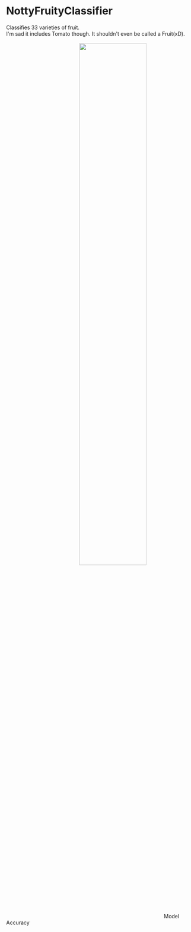# NottyFruityClassifier
Classifies 33 varieties of fruit. </br> I'm sad it includes Tomato though. It shouldn't even be called a Fruit(xD).
</br>
</br>
&nbsp; &nbsp; &nbsp; &nbsp; &nbsp; &nbsp; &nbsp; &nbsp; &nbsp; &nbsp; &nbsp; &nbsp; &nbsp; &nbsp; &nbsp; &nbsp; &nbsp; &nbsp; &nbsp; &nbsp; &nbsp; &nbsp; &nbsp; &nbsp; &nbsp; <img src="https://user-images.githubusercontent.com/45201620/113436386-4269af80-9402-11eb-830d-eaeacbeebdb7.png" width="60%"></img>
</br >
&nbsp; &nbsp; &nbsp; &nbsp; &nbsp; &nbsp; &nbsp; &nbsp; &nbsp; &nbsp; &nbsp; &nbsp; &nbsp; &nbsp; &nbsp; &nbsp; &nbsp; &nbsp; &nbsp; &nbsp; &nbsp; &nbsp; &nbsp; &nbsp; &nbsp; &nbsp; &nbsp; &nbsp; &nbsp; &nbsp; &nbsp; &nbsp; &nbsp; &nbsp; &nbsp; &nbsp; &nbsp; &nbsp; &nbsp; &nbsp; &nbsp; &nbsp; &nbsp; &nbsp; &nbsp; &nbsp; &nbsp; &nbsp; &nbsp; &nbsp; &nbsp; &nbsp; &nbsp; &nbsp; Model Accuracy

